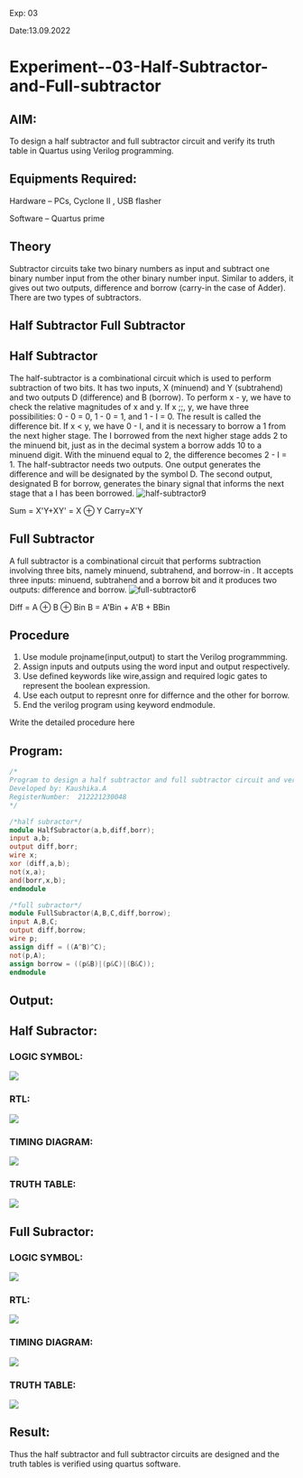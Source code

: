 Exp: 03

Date:13.09.2022


# Experiment--03-Half-Subtractor-and-Full-subtractor
## AIM:
To design a half subtractor and full subtractor circuit and verify its truth table in Quartus using Verilog programming.

## Equipments Required:
Hardware – PCs, Cyclone II , USB flasher

Software – Quartus prime

## Theory
Subtractor circuits take two binary numbers as input and subtract one binary number input from the other binary number input. Similar to adders, it gives out two outputs, difference and borrow (carry-in the case of Adder). There are two types of subtractors.

## Half Subtractor Full Subtractor
## Half Subtractor
The half-subtractor is a combinational circuit which is used to perform subtraction of two bits. It has two inputs, X (minuend) and Y (subtrahend) and two outputs D (difference) and B (borrow). To perform x - y, we have to check the relative magnitudes of x and y. If x ;;, y, we have three possibilities: 0 - 0 = 0, 1 - 0 = 1, and 1 - I = 0. The result is called the difference bit. If x < y, we have 0 - I, and it is necessary to borrow a 1 from the next higher stage. The I borrowed from the next higher stage adds 2 to the minuend bit, just as in the decimal system a borrow adds 10 to a minuend digit. With the minuend equal to 2, the difference becomes 2 - I = 1. The half-subtractor needs two outputs. One output generates the difference and will be designated by the symbol D. The second output, designated B for borrow, generates the binary signal that informs the next stage that a I has been borrowed.
![half-subtractor9](https://user-images.githubusercontent.com/36288975/166112538-58c3bc7c-ee5d-4e6a-ac8d-8e8328efe27a.png)


Sum = X'Y+XY' = X ⊕ Y
Carry=X'Y

## Full Subtractor
A full subtractor is a combinational circuit that performs subtraction involving three bits, namely minuend, subtrahend, and borrow-in . It accepts three inputs: minuend, subtrahend and a borrow bit and it produces two outputs: difference and borrow. 
![full-subtractor6](https://user-images.githubusercontent.com/36288975/166112541-24c68359-3de8-4674-ae22-8272ffc385ed.png)


Diff = A ⊕ B ⊕ Bin B = A'Bin + A'B + BBin

## Procedure
1. Use module projname(input,output) to start the Verilog programmming.
2. Assign inputs and outputs using the word input and output respectively.
3. Use defined keywords like wire,assign and required logic gates to represent the boolean expression.
4. Use each output to represnt onre for differnce and the other for borrow.
5. End the verilog program using keyword endmodule.


Write the detailed procedure here 


## Program:
```verilog
/*
Program to design a half subtractor and full subtractor circuit and verify its truth table in quartus using Verilog programming.
Developed by: Kaushika.A
RegisterNumber:  212221230048
*/

/*half subractor*/
module HalfSubractor(a,b,diff,borr);
input a,b;
output diff,borr;
wire x;
xor (diff,a,b);
not(x,a);
and(borr,x,b);
endmodule

/*full subractor*/
module FullSubractor(A,B,C,diff,borrow);
input A,B,C;
output diff,borrow;
wire p;
assign diff = ((A^B)^C);
not(p,A);
assign borrow = ((p&B)|(p&C)|(B&C));
endmodule
```
## Output:
## Half Subractor:
### LOGIC SYMBOL:
![](1a.png)
### RTL:
![](1b.PNG)
### TIMING DIAGRAM:
![](1c.PNG)
### TRUTH TABLE:
![](1d.png)

## Full Subractor:
### LOGIC SYMBOL:
![](2a.png)
### RTL:
![](2b.PNG)
### TIMING DIAGRAM:
![](2c.PNG)
### TRUTH TABLE:
![](2d.png)

## Result:
Thus the half subtractor and full subtractor circuits are designed and the truth tables is verified using quartus software.
